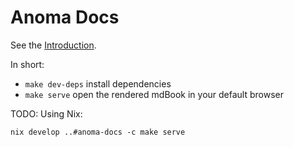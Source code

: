 # Anoma Docs

See the [Introduction](./src/).

In short:

- `make dev-deps` install dependencies
- `make serve` open the rendered mdBook in your default browser

TODO: Using Nix:

```shell
nix develop ..#anoma-docs -c make serve
```
